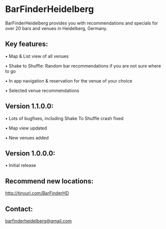 BarFinderHeidelberg
=============
BarFinderHeidelberg provides you with recommendations and specials for over 20 bars and venues in Heidelberg, Germany.

Key features:
------------------------
•  Map & List view of all venues

•  Shake to Shuffle: Random bar recommendations if you are not sure where to go

•  In app navigation & reservation for the venue of your choice

•  Selected venue recommendations

Version 1.1.0.0:
------------------------
• Lots of bugfixes, including Shake To Shuffle crash fixed

• Map view updated

• New venues added


Version 1.0.0.0:
------------------------
• Initial release

Recommend new locations:
------------------------
http://tinyurl.com/BarFinderHD 


Contact:
------------------------
barfinderheidelberg@gmail.com
